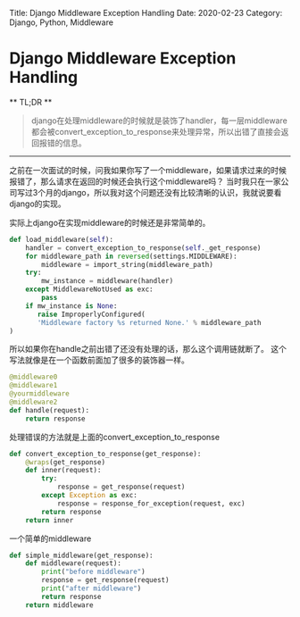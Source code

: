 Title: Django Middleware Exception Handling
Date: 2020-02-23
Category: Django, Python, Middleware

Django Middleware Exception Handling
==

** TL;DR **

> django在处理middleware的时候就是装饰了handler，每一层middleware都会被convert_exception_to_response来处理异常，所以出错了直接会返回报错的信息。

---

之前在一次面试的时候，问我如果你写了一个middleware，如果请求过来的时候报错了，那么请求在返回的时候还会执行这个middleware吗？
当时我只在一家公司写过3个月的django，所以我对这个问题还没有比较清晰的认识，我就说要看django的实现。


实际上django在实现middleware的时候还是非常简单的。
```python
def load_middleware(self):
    handler = convert_exception_to_response(self._get_response)
    for middleware_path in reversed(settings.MIDDLEWARE):
        middleware = import_string(middleware_path)
    try:
        mw_instance = middleware(handler)
    except MiddlewareNotUsed as exc:
        pass   
    if mw_instance is None:
       raise ImproperlyConfigured(
       'Middleware factory %s returned None.' % middleware_path
)

```

所以如果你在handle之前出错了还没有处理的话，那么这个调用链就断了。
这个写法就像是在一个函数前面加了很多的装饰器一样。

```python
@middleware0
@middleware1
@yourmiddleware
@middleware2
def handle(request):
    return response
```

处理错误的方法就是上面的convert_exception_to_response

```python
def convert_exception_to_response(get_response):
    @wraps(get_response)
    def inner(request):
        try:
            response = get_response(request)
        except Exception as exc:
            response = response_for_exception(request, exc)
        return response
    return inner

```

一个简单的middleware

```python
def simple_middleware(get_response):
    def middleware(request):
        print("before middleware")
        response = get_response(request)
        print("after middleware")
        return response
    return middleware
```

    
